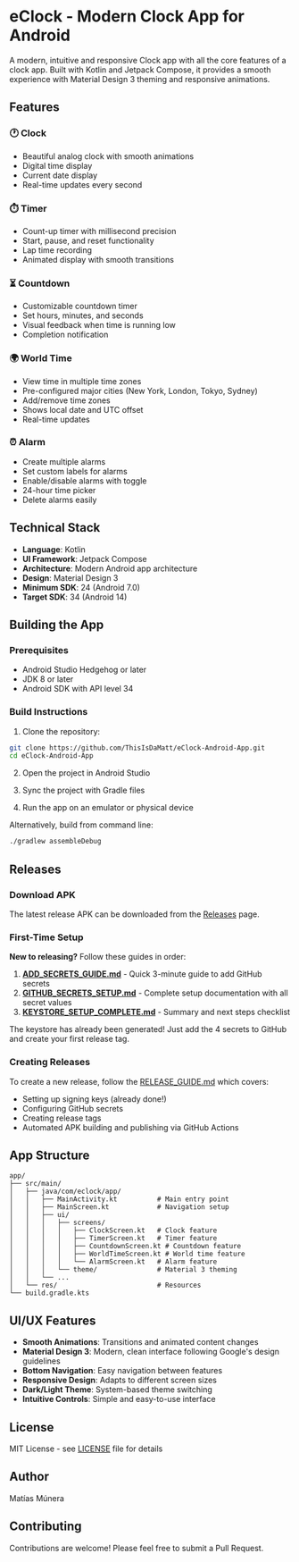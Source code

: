 # eClock - Modern Clock App for Android

A modern, intuitive and responsive Clock app with all the core features of a clock app. Built with Kotlin and Jetpack Compose, it provides a smooth experience with Material Design 3 theming and responsive animations.

## Features

### 🕐 Clock
- Beautiful analog clock with smooth animations
- Digital time display
- Current date display
- Real-time updates every second

### ⏱️ Timer
- Count-up timer with millisecond precision
- Start, pause, and reset functionality
- Lap time recording
- Animated display with smooth transitions

### ⏳ Countdown
- Customizable countdown timer
- Set hours, minutes, and seconds
- Visual feedback when time is running low
- Completion notification

### 🌍 World Time
- View time in multiple time zones
- Pre-configured major cities (New York, London, Tokyo, Sydney)
- Add/remove time zones
- Shows local date and UTC offset
- Real-time updates

### ⏰ Alarm
- Create multiple alarms
- Set custom labels for alarms
- Enable/disable alarms with toggle
- 24-hour time picker
- Delete alarms easily

## Technical Stack

- **Language**: Kotlin
- **UI Framework**: Jetpack Compose
- **Architecture**: Modern Android app architecture
- **Design**: Material Design 3
- **Minimum SDK**: 24 (Android 7.0)
- **Target SDK**: 34 (Android 14)

## Building the App

### Prerequisites
- Android Studio Hedgehog or later
- JDK 8 or later
- Android SDK with API level 34

### Build Instructions

1. Clone the repository:
```bash
git clone https://github.com/ThisIsDaMatt/eClock-Android-App.git
cd eClock-Android-App
```

2. Open the project in Android Studio

3. Sync the project with Gradle files

4. Run the app on an emulator or physical device

Alternatively, build from command line:
```bash
./gradlew assembleDebug
```

## Releases

### Download APK

The latest release APK can be downloaded from the [Releases](https://github.com/ThisIsDaMatt/eClock-Android-App/releases) page.

### First-Time Setup

**New to releasing?** Follow these guides in order:

1. **[ADD_SECRETS_GUIDE.md](ADD_SECRETS_GUIDE.md)** - Quick 3-minute guide to add GitHub secrets
2. **[GITHUB_SECRETS_SETUP.md](GITHUB_SECRETS_SETUP.md)** - Complete setup documentation with all secret values
3. **[KEYSTORE_SETUP_COMPLETE.md](KEYSTORE_SETUP_COMPLETE.md)** - Summary and next steps checklist

The keystore has already been generated! Just add the 4 secrets to GitHub and create your first release tag.

### Creating Releases

To create a new release, follow the [RELEASE_GUIDE.md](RELEASE_GUIDE.md) which covers:
- Setting up signing keys (already done!)
- Configuring GitHub secrets
- Creating release tags
- Automated APK building and publishing via GitHub Actions

## App Structure

```
app/
├── src/main/
│   ├── java/com/eclock/app/
│   │   ├── MainActivity.kt          # Main entry point
│   │   ├── MainScreen.kt            # Navigation setup
│   │   ├── ui/
│   │   │   ├── screens/
│   │   │   │   ├── ClockScreen.kt   # Clock feature
│   │   │   │   ├── TimerScreen.kt   # Timer feature
│   │   │   │   ├── CountdownScreen.kt # Countdown feature
│   │   │   │   ├── WorldTimeScreen.kt # World time feature
│   │   │   │   └── AlarmScreen.kt   # Alarm feature
│   │   │   └── theme/               # Material 3 theming
│   │   └── ...
│   └── res/                         # Resources
└── build.gradle.kts
```

## UI/UX Features

- **Smooth Animations**: Transitions and animated content changes
- **Material Design 3**: Modern, clean interface following Google's design guidelines
- **Bottom Navigation**: Easy navigation between features
- **Responsive Design**: Adapts to different screen sizes
- **Dark/Light Theme**: System-based theme switching
- **Intuitive Controls**: Simple and easy-to-use interface

## License

MIT License - see [LICENSE](LICENSE) file for details

## Author

Matías Múnera

## Contributing

Contributions are welcome! Please feel free to submit a Pull Request.
